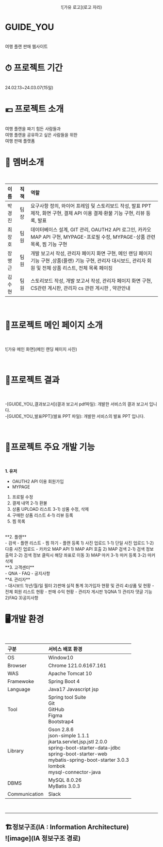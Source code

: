 <div align=center>

  ![가유 로고](로고 자리)

</div>

<h1> GUIDE_YOU</h1><br>
여행 플랜 판매 웹사이트


<br>
<h1> ⏱ 프로젝트 기간</h1><br>
24.02.13~24.03.07(15일)


<br>
<h1>💶 프로젝트 소개</h1><br>
여행 플랜을 짜기 힘든 사람들과<br>
여행 플랜을 공유하고 싶은 사람들을 위한<br>
여행 판매 플랫폼

<br>
<h1>👫 멤버소개</h1><br>

|이름|직책|역할|
|:------|:------|:------|
|박경진|팀장|요구사항 정의, 와이어 프레임 및 스토리보드 작성, 발표 PPT 제작, 화면 구현, 결제 API 이용 결제·환불 기능 구현, 리뷰 등록, 발표|
|최장호|팀원|데이터베이스 설계, GIT 관리,  OAUTH2 API 로그인, 카카오 MAP API 구현, MYPAGE-프로필 수정, MYPAGE-상품 관련 목록, 찜 기능 구현|
|장명근|팀원|개발 보고서 작성, 관리자 페이지 화면 구현, 메인 랜딩 페이지 기능 구현 ,상품(플랜) 기능 구현, 관리자 대시보드, 관리자 회원 및 전체 상품 리스트, 전체 목록 페이징|
|김수현|팀원|스토리보드 작성, 개발 보고서 작성, 관리자 페이지 화면 구현, CS관련 게시판, 관리자 cs 관련 게시판 , 약관안내|
<br>
<h1>🌟프로젝트 메인 페이지 소개</h1><br>

![가유 메인 화면](메인 랜딩 페이지 사진)

<br>
<h1> 🎱프로젝트 결과</h1><br>

-[GUIDE_YOU_결과보고서](결과 보고서 pdf파일): 개발한 서비스의 결과 보고서 입니다.<br>
-[GUIDE_YOU_발표PPT](발표 PPT 파일): 개발한 서비스의 발표 PPT 입니다.

<br>
<h1> 🌝프로젝트 주요 개발 기능</h1><br>

**1. 유저**<br>
- OAUTH2 API 이용 회원가입
- MYPAGE
1) 프로필 수정
2) 결제 내역
2-1) 환불
3) 상품 UPLOAD 리스트
3-1) 상품 수정, 삭제
4) 구매한 상품 리스트
4-1) 리뷰 등록
5) 찜 목록
<br>
**2. 플랜**<br>
- 검색
- 플랜 리스트
- 찜 하기
- 플랜 등록
1) 사진 업로드
1-1) 단일 사진 업로드
1-2) 다중 사진 업로드
- 카카오 MAP API
1) MAP API 호출
2) MAP 검색
2-1) 검색 정보 출력
2-2) 검색 정보 클릭시 해당 좌표로 이동
3) MAP 마커
3-1) 마커 등록
3-2) 마커 삭제
<br>
**3. 고객센터**<br>
- QNA
- FAQ
- 공지사항
<br>
**4. 관리자**<br>
- 대시보드 
1)년/월/일 필터
2)판매 실적 통계
3)가입자 현황 및 관리
4)상품 및 현황
- 전체 회원 리스트 현황
- 판매 수익 현황
- 관리자 게시판
1)QNA
1) 관리자 댓글 기능
2)FAQ
3)공지사항
<br>
<h1> 🖥개발 환경</h1><br>


|구분|서비스 배포 환경|
|:------|:------|
|OS|Window10|
|Browser|Chrome 121.0.6167.161|
|WAS|Apache Tomcat 10|
|Framewoke|Spring Boot 4|
|Language|Java17 Javascript jsp|
|Tool|Spring tool Suite<br> Git<br> GitHub<br> Figma<br> Bootstrap4|
|Library|Gson 2.8.6<br> json-simple 1.1.1 <br> jkarta.servlet.jsp.jstl 2.0.0<br> spring-boot-starter-data-jdbc <br>spring-boot-starter-web <br> mybatis-spring-boot-starter 3.0.3<br> lombok<br> mysql-connector-java|
|DBMS|MySQL 8.0.26<br> MyBatis 3.0.3|
|Communication|Slack|
<br>

------

🏗정보구조(IA : Information Architecture)<br>
![image](IA 정보구조 경로)
----

